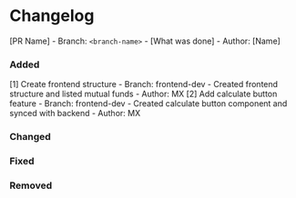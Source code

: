 # Changelog
[PR Name] - Branch: `<branch-name>` - [What was done] - Author: [Name]

### Added
[1] Create frontend structure - Branch: frontend-dev - Created frontend structure and listed mutual funds - Author: MX
[2] Add calculate button feature - Branch: frontend-dev - Created calculate button component and synced with backend - Author: MX
 
### Changed

### Fixed

### Removed
